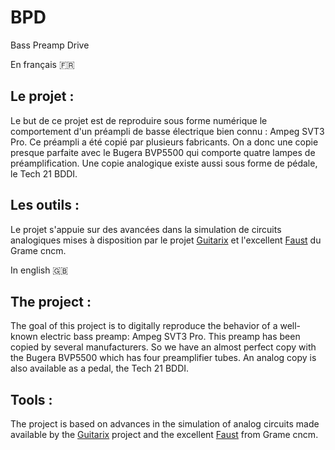 # BPD
Bass Preamp Drive

En français :fr: 
## Le projet :
Le but de ce projet est de reproduire sous forme numérique le comportement d'un préampli de basse électrique bien connu : Ampeg SVT3 Pro.
Ce préampli a été copié par plusieurs fabricants. On a donc une copie presque parfaite avec le Bugera BVP5500 qui comporte quatre lampes de préamplification. Une copie analogique existe aussi sous forme de pédale, le Tech 21 BDDI.
## Les outils :
Le projet s'appuie sur des avancées dans la simulation de circuits analogiques mises à disposition par le projet [Guitarix](https://guitarix.org) et l'excellent [Faust](https://faust.grame.fr) du Grame cncm.




In english :gb:
## The project :
The goal of this project is to digitally reproduce the behavior of a well-known electric bass preamp: Ampeg SVT3 Pro.
This preamp has been copied by several manufacturers. So we have an almost perfect copy with the Bugera BVP5500 which has four preamplifier tubes. An analog copy is also available as a pedal, the Tech 21 BDDI.
## Tools :
The project is based on advances in the simulation of analog circuits made available by the [Guitarix](https://guitarix.org) project and the excellent [Faust](https://faust.grame.fr) from Grame cncm.
